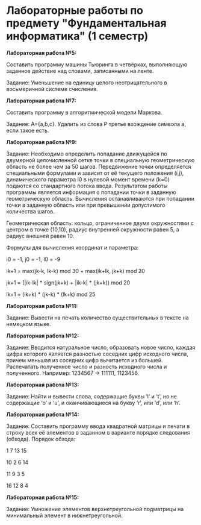# Лабораторные работы по предмету "Фундаментальная информатика" (1 семестр)

**Лабораторная работа №5:**

Составить программу машины Тьюринга в четвёрках, выполняющую заданное действие над словами, записанными на ленте.

Задание: Уменьшение на единицу целого неотрицательного в восьмеричной системе счисления.

**Лабораторная работа №7:**

Составить программу в алгоритмической модели Маркова.

Задание: A={a,b,c}. Удалить из слова P третье вхождение символа a, если такое есть.

**Лабораторная работа №9:**

Задание:
Необходимо определить попадание движущейся по двумерной целочисленной сетке точки в специальную геометрическую область не более чем за 50 шагов. Передвижение точки определяется специальными формулами и зависит от её текущего положения (i,j), динамического параметра l0 в нулевой момент времени (k=0) подаются со стандартного потока ввода. Результатом работы программы является информация о попадании точки в заданную геометрическую область. Вычисления останавливаются при попадании точки в заданную область или при превышении допустимого количества шагов. 

Геометрическая область: кольцо, ограниченное двумя окружностями с центром в точке (10,10), радиус внутренней окружности равен 5, а радиус внешней равен 10. 

Формулы для вычисления координат и параметра: 

i0 = -1, j0 = -1, l0 = -9

ik+1 = max(jk-k, lk-k) mod 30 + max(ik+lk, jk+k) mod 20

jk+1 = (|ik-lk| * sign(jk+k) + |ik-k| * (jk+k)) mod 20

lk+1 = (ik+k) * (jk-k) * (lk+k) mod 25

**Лабораторная работа №11:**

Задание: Вывести на печать количество существительных в тексте на немецком языке.

**Лабораторная работа №12:**

Задание: Вводится натуральное число, образовать новое число, каждая цифра которого является разностью соседних цифр исходного числа, причем меньшая из соседних цифр вычитается из большей. Распечатать полученное число и разность исходного числа и полученного. Например: 1234567 -> 111111, 1123456.

**Лабораторная работа №13:**

Задание: Найти и вывести слова, содержащие буквы ‘l’ и ‘t’, но не содержащие ‘o’ и ‘u’, и оканчивающиеся на букву ‘r’, или ‘d’, или ‘h’.

**Лабораторная работа №14:**

Задание: Составить программу ввода квадратной матрицы и печати в строку всех её элементов в заданном в варианте порядке следования (обхода).
Порядок обхода:

1      7    13   15

10    2     6    14

11    9     3     5

16   12    8     4

**Лабораторная работа №15:**

Задание: Умножение элементов верхнетреугольной подматрицы на минимальный элемент в нижнетреугольной.
